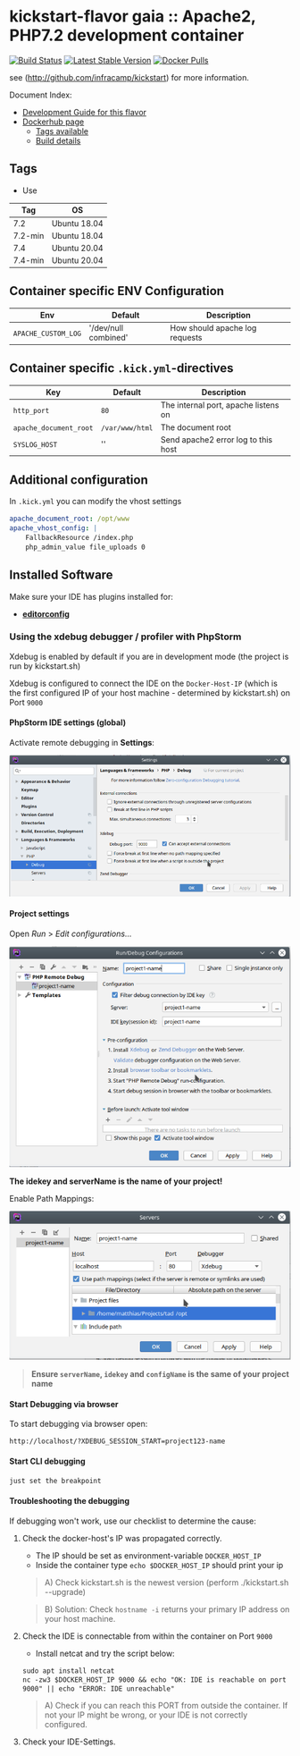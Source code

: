 
# kickstart-flavor gaia :: Apache2, PHP7.2 development container
[![Build Status](https://img.shields.io/endpoint.svg?url=https%3A%2F%2Factions-badge.atrox.dev%2Fnfra-project%2Fkickstart-flavor-php%2Fbadge&style=flat)](https://github.com/nfra-project/kickstart-flavor-php/actions)
[![Latest Stable Version](https://img.shields.io/github/release/nfra-project/kickstart-flavor-php.svg)](https://github.com/nfra-project/kickstart-flavor-php/releases)
[![Docker Pulls](https://img.shields.io/docker/pulls/nfra/kickstart-flavor-php.svg)](https://github.com/nfra-project/kickstart-flavor-php)

see (http://github.com/infracamp/kickstart) for more information.

Document Index:

- [Development Guide for this flavor](DEVELOPMENT.md)
- [Dockerhub page](https://hub.docker.com/r/nfra/kickstart-flavor-php/)
    - [Tags available](https://hub.docker.com/r/nfra/kickstart-flavor-php/tags/)
    - [Build details](https://hub.docker.com/r/nfra/kickstart-flavor-php/builds/)


## Tags

* Use 

| Tag         | OS                      |
|-------------|-------------------------|
| 7.2         | Ubuntu 18.04            |
| 7.2-min     | Ubuntu 18.04            |
| 7.4         | Ubuntu 20.04            | 
| 7.4-min     | Ubuntu 20.04            | 


## Container specific ENV Configuration

| Env                      | Default                 | Description         |
|--------------------------|-------------------------|---------------------|
| `APACHE_CUSTOM_LOG`      | '/dev/null combined'    | How should apache log requests                |


## Container specific `.kick.yml`-directives

| Key | Default | Description |
|----------------|----------------|---------------------|
| `http_port`                  | `80`               | The internal port, apache listens on |
| `apache_document_root`       | `/var/www/html`    | The document root |
| `SYSLOG_HOST`                | ''                 | Send apache2 error log to this host             |



## Additional configuration

In `.kick.yml` you can modify the vhost settings

```yaml
apache_document_root: /opt/www
apache_vhost_config: |
    FallbackResource /index.php
    php_admin_value file_uploads 0
```


## Installed Software

Make sure your IDE has plugins installed for:

- **[editorconfig](https://editorconfig.org/#download)** 



### Using the xdebug debugger / profiler with PhpStorm

Xdebug is enabled by default if you are in development mode (the project is run by kickstart.sh)

Xdebug is configured to connect the IDE on the `Docker-Host-IP` (which is the first configured IP of your
host machine - determined by kickstart.sh) on Port `9000`

#### PhpStorm IDE settings (global) 

Activate remote debugging in **Settings**:

![Settings](doc/xdebug-config1.png)

#### Project settings

Open *Run* > *Edit configurations...*

![Project-Config](doc/xdebug-project-config1.png)

**The idekey and serverName is the name of your project!**

Enable Path Mappings:

![Remote-debug-server-config](doc/xdebug-server-config1.png)


> **Ensure `serverName`, `idekey` and `configName` is the same of your project name**


#### Start Debugging via browser

To start debugging via browser open:
```
http://localhost/?XDEBUG_SESSION_START=project123-name
```

#### Start CLI debugging

```
just set the breakpoint
```


#### Troubleshooting the debugging

If debugging won't work, use our checklist to determine the cause:

1) Check the docker-host's IP was propagated correctly.
    - The IP should be set as environment-variable `DOCKER_HOST_IP`
    - Inside the container type `echo $DOCKER_HOST_IP` should print your ip
    
    > A) Check kickstart.sh is the newest version (perform ./kickstart.sh --upgrade)
    
    > B) Solution: Check `hostname -i` returns your primary IP address on your
    > host machine.
    
2) Check the IDE is connectable from within the container on Port `9000` 
    - Install netcat and try the script below:
    ```
    sudo apt install netcat
    nc -zw3 $DOCKER_HOST_IP 9000 && echo "OK: IDE is reachable on port 9000" || echo "ERROR: IDE unreachable"
    ```
    > A) Check if you can reach this PORT from outside the container. If not your IP might be wrong,
    > or your IDE is not correctly configured.    
    
3) Check your IDE-Settings.